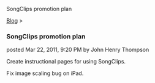 SongClips promotion plan 

[Blog](../z-blog-1.md)‎ > ‎

### SongClips promotion plan

posted Mar 22, 2011, 9:20 PM by John Henry Thompson

Create instructional pages for using SongClips.

Fix image scaling bug on iPad.

  

